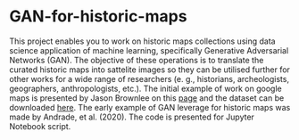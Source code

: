 # GAN-for-historic-maps
This project enables you to work on historic maps collections using data science application of machine learning, specifically Generative Adversarial Networks (GAN). The objective of these operations is to translate the curated historic maps into sattelite images so they can be utilised further for other works for a wide range of researchers (e. g., historians, archeologists, geographers, anthropologists, etc.).
The initial example of work on google maps is presented by Jason Brownlee on this [page](https://machinelearningmastery.com/how-to-develop-a-pix2pix-gan-for-image-to-image-translation/) and the dataset can be downloaded [here](https://www.dropbox.com/scl/fi/4lxekwy98c0oyp9k6noux/maps.tar.gz?dl=0&rlkey=bcpqqe7bpj8wo1zmg6poysbl9).
The early example of GAN leverage for historic maps was made by Andrade, et al. (2020).
The code is presented for Jupyter Notebook script.
